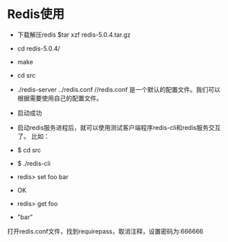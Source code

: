 # Redis使用

- 下载解压redis $tar xzf redis-5.0.4.tar.gz 
- cd redis-5.0.4/
- make
- cd src
- ./redis-server ../redis.conf                 //redis.conf 是一个默认的配置文件。我们可以根据需要使用自己的配置文件。

- 启动成功

- 启动redis服务进程后，就可以使用测试客户端程序redis-cli和redis服务交互了。 比如：
- $ cd src
- $ ./redis-cli
- redis> set foo bar
- OK
- redis> get foo
- "bar"

打开redis.conf文件，找到requirepass，取消注释，设置密码为:666666


 
